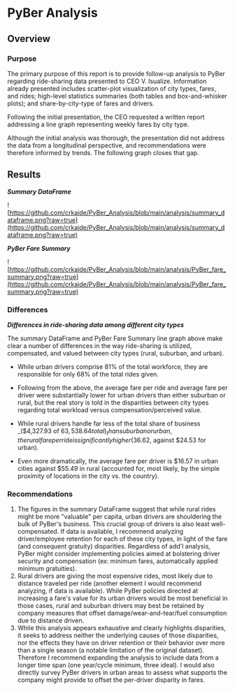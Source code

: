 # PyBer Analysis

## Overview

### Purpose

The primary purpose of this report is to provide follow-up analysis to PyBer regarding ride-sharing data presented to CEO V. Isualize.  Information already presented includes scatter-plot visualization of city types, fares, and rides; high-level statistics summaries (both tables and box-and-whisker plots); and share-by-city-type of fares and drivers.

Following the initial presentation, the CEO requested a written report addressing a line graph representing weekly fares by city type.

Although the initial analysis was thorough, the presentation did not address the data from a longitudinal perspective, and recommendations were therefore informed by trends.  The following graph closes that gap.

## Results

***Summary DataFrame***

![https://github.com/crkaide/PyBer_Analysis/blob/main/analysis/summary_dataframe.png?raw=true](https://github.com/crkaide/PyBer_Analysis/blob/main/analysis/summary_dataframe.png?raw=true)

***PyBer Fare Summary***

![https://github.com/crkaide/PyBer_Analysis/blob/main/analysis/PyBer_fare_summary.png?raw=true](https://github.com/crkaide/PyBer_Analysis/blob/main/analysis/PyBer_fare_summary.png?raw=true)

### Differences

***Differences in ride-sharing data among different city types***

The summary DataFrame and PyBer Fare Summary line graph above make clear a number of differences in the way ride-sharing is utilized, compensated, and valued between city types (rural, suburban, and urban).

* While urban drivers comprise 81% of the total workforce, they are responsible for only 68% of the total rides given.

* Following from the above, the average fare per ride and average fare per driver were substantially lower for urban drivers than either suburban or rural, but the real story is told in the disparities between city types regarding total workload versus compensation/perceived value.

* While rural drivers handle far less of the total share of business _($4,327.93 of $63,538.64 total)_ than suburban or urban, the rural fare per ride is significantly higher ($36.62, against $24.53 for urban).

* Even more dramatically, the average fare per driver is $16.57 in urban cities against $55.49 in rural (accounted for, most likely, by the simple proximity of locations in the city vs. the country).

### Recommendations

1. The figures in the summary DataFrame suggest that while rural rides might be more "valuable" per capita, urban drivers are shouldering the bulk of PyBer's business.  This crucial group of drivers is also least well-compensated.  If data is available, I recommend analyzing driver/employee retention for each of these city types, in light of the fare (and consequent gratuity) disparities.  Regardless of add'l analysis, PyBer might consider implementing policies aimed at bolstering driver security and compensation (ex: minimum fares, automatically applied minimum gratuities).
2. Rural drivers are giving the most expensive rides, most likely due to distance traveled per ride (another element I would recommend analyzing, if data is available).  While PyBer policies directed at increasing a fare's value for its urban drivers would be most beneficial in those cases, rural and suburban drivers may best be retained by company measures that offset damage/wear-and-tear/fuel consumption due to distance driven.
3. While this analysis appears exhaustive and clearly highlights disparities, it seeks to address neither the underlying causes of those disparities, nor the effects they have on driver retention or their behavior over more than a single season (a notable limitation of the original dataset).  Therefore I recommend expanding the analysis to include data from a longer time span (one year/cycle minimum, three ideal).  I would also directly survey PyBer drivers in urban areas to assess what supports the company might provide to offset the per-driver disparity in fares.
